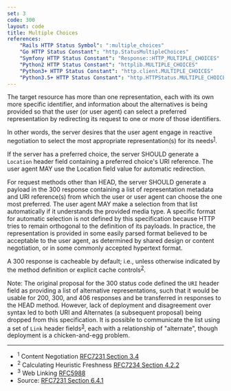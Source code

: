 ```yaml
---
set: 3
code: 300
layout: code
title: Multiple Choices
references:
    "Rails HTTP Status Symbol": ":multiple_choices"
    "Go HTTP Status Constant": "http.StatusMultipleChoices"
    "Symfony HTTP Status Constant": "Response::HTTP_MULTIPLE_CHOICES"
    "Python2 HTTP Status Constant": "httplib.MULTIPLE_CHOICES"
    "Python3+ HTTP Status Constant": "http.client.MULTIPLE_CHOICES"
    "Python3.5+ HTTP Status Constant": "http.HTTPStatus.MULTIPLE_CHOICES"
---
```


The target resource has more than one representation, each with its own
more specific identifier, and information about the alternatives is
being provided so that the user (or user agent) can select a preferred
representation by redirecting its request to one or more of those
identifiers.

In other words, the server desires that the user agent engage in
reactive negotiation to select the most appropriate representation(s)
for its needs<sup>[1](#ref-1)</sup>.

If the server has a preferred choice, the server SHOULD generate a
`Location` header field containing a preferred choice's URI reference. The
user agent MAY use the Location field value for automatic redirection.

For request methods other than HEAD, the server SHOULD generate a
payload in the 300 response containing a list of representation metadata
and URI reference(s) from which the user or user agent can choose the
one most preferred. The user agent MAY make a selection from that list
automatically if it understands the provided media type. A specific
format for automatic selection is not defined by this specification
because HTTP tries to remain orthogonal to the definition of its
payloads. In practice, the representation is provided in some easily
parsed format believed to be acceptable to the user agent, as determined
by shared design or content negotiation, or in some commonly accepted
hypertext format.

A 300 response is cacheable by default; i.e., unless otherwise indicated
by the method definition or explicit cache
controls<sup>[2](#ref-2)</sup>.

Note: The original proposal for the 300 status code defined the `URI`
header field as providing a list of alternative representations, such
that it would be usable for 200, 300, and 406 responses and be
transferred in responses to the HEAD method. However, lack of deployment
and disagreement over syntax led to both URI and Alternates (a
subsequent proposal) being dropped from this specification. It is
possible to communicate the list using a set of `Link` header
fields<sup>[3](#ref-3)</sup>, each with a relationship of "alternate",
though deployment is a chicken-and-egg problem.

---

* <span id="ref-1"><sup>1</sup> Content Negotiation
[RFC7231 Section 3.4][2]</span>
* <span id="ref-2"><sup>2</sup> Calculating Heuristic Freshness
[RFC7234 Section 4.2.2][3]</span>
* <span id="ref-3"><sup>3</sup> Web Linking [RFC5988][4]</span>
* Source: [RFC7231 Section 6.4.1][1]

[1]: <{{site.rfcUrl}}/rfc7231#section-6.4.1>
[2]: <{{site.rfcUrl}}/rfc7231#section-3.4>
[3]: <{{site.rfcUrl}}/rfc7234#section-4.2.2>
[4]: <{{site.rfcUrl}}/rfc5988>
